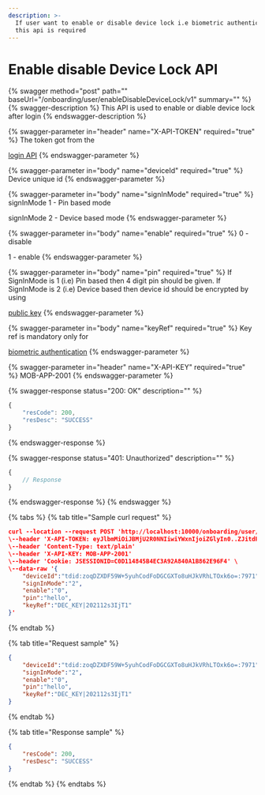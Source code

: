 ```yaml
---
description: >-
  If user want to enable or disable device lock i.e biometric authentication,
  this api is required
---
```


# Enable disable Device Lock API

{% swagger method="post" path="" baseUrl="<domain>/onboarding/user/enableDisableDeviceLock/v1" summary="" %}
{% swagger-description %}
This API is used to enable or diable device lock after login
{% endswagger-description %}

{% swagger-parameter in="header" name="X-API-TOKEN" required="true" %}
The token got from the

[login API](login-api.md)
{% endswagger-parameter %}

{% swagger-parameter in="body" name="deviceId" required="true" %}
Device unique id
{% endswagger-parameter %}

{% swagger-parameter in="body" name="signInMode" required="true" %}
signInMode 1 - Pin based mode

signInMode 2 - Device based mode
{% endswagger-parameter %}

{% swagger-parameter in="body" name="enable" required="true" %}
0 - disable

1 - enable
{% endswagger-parameter %}

{% swagger-parameter in="body" name="pin" required="true" %}
If SignInMode is 1 (i.e) Pin based then 4 digit pin should be given. If SignInMode is 2 (i.e) Device based then device id should be encrypted by using

[public key](../biometric-authentication/public-key-api.md)
{% endswagger-parameter %}

{% swagger-parameter in="body" name="keyRef" required="true" %}
Key ref is mandatory only for

[biometric authentication](../biometric-authentication/public-key-api.md)
{% endswagger-parameter %}

{% swagger-parameter in="header" name="X-API-KEY" required="true" %}
MOB-APP-2001
{% endswagger-parameter %}

{% swagger-response status="200: OK" description="" %}
```javascript
{
    "resCode": 200,
    "resDesc": "SUCCESS"
}
```
{% endswagger-response %}

{% swagger-response status="401: Unauthorized" description="" %}
```javascript
{
    // Response
}
```
{% endswagger-response %}
{% endswagger %}

{% tabs %}
{% tab title="Sample curl request" %}
```json
curl --location --request POST 'http://localhost:10000/onboarding/user/enableDisableDeviceLock/v1' \
\--header 'X-API-TOKEN: eyJlbmMiOiJBMjU2R0NNIiwiYWxnIjoiZGlyIn0..ZJitdRZXJMeJkxFz.PuV48dCHwNI8gt0u1p7wVo8MiLNgyC5BfCkz7Qvpn2NNzXHEgVsfhd4AAHyCq0-FpMHBd5_kR2yZw-fZ-ZQHIqgT-PUOy4H9w1OBDuw0jWfcRtPnT8BNV1bDO7OvVKBplVksyifTLIYX5zFu4HfmHXygEBvv11sL8WUVHyTH8QgLMHLu2qT7l0UBTGHD8pgcZeZAQFdEXPpkglbRVdOedUda7Am1-NSvPLch5s1vyxRNrlR--8xzlfE5munVeYp8ln6L1A.foUnrZNCjNqEcoA_6u9SOw' \
\--header 'Content-Type: text/plain'
\--header 'X-API-KEY: MOB-APP-2001'
\--header 'Cookie: JSESSIONID=C0D114845B4EC3A92A840A1B862E96F4' \
\--data-raw '{
    "deviceId":"tdid:zoqDZXDF59W+5yuhCodFoDGCGXTo8uHJkVRhLTOxk6o=:7971",
    "signInMode":"2",
    "enable":"0",
    "pin":"hello",
    "keyRef":"DEC_KEY|202112s3IjT1"
}'
```
{% endtab %}

{% tab title="Request sample" %}
```json
{
    "deviceId":"tdid:zoqDZXDF59W+5yuhCodFoDGCGXTo8uHJkVRhLTOxk6o=:7971",
    "signInMode":"2",
    "enable":"0",
    "pin":"hello",
    "keyRef":"DEC_KEY|202112s3IjT1"
}
```
{% endtab %}

{% tab title="Response sample" %}
```json
{
    "resCode": 200,
    "resDesc": "SUCCESS"
}
```
{% endtab %}
{% endtabs %}
